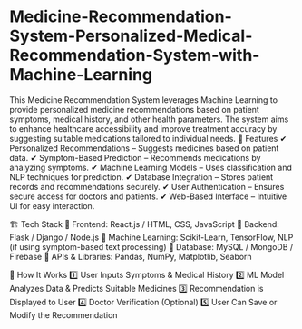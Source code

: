 # Medicine-Recommendation-System-Personalized-Medical-Recommendation-System-with-Machine-Learning
This Medicine Recommendation System leverages Machine Learning to provide personalized medicine recommendations based on patient symptoms, medical history, and other health parameters. The system aims to enhance healthcare accessibility and improve treatment accuracy by suggesting suitable medications tailored to individual needs.
🎯 Features
✔ Personalized Recommendations – Suggests medicines based on patient data.
✔ Symptom-Based Prediction – Recommends medications by analyzing symptoms.
✔ Machine Learning Models – Uses classification and NLP techniques for prediction.
✔ Database Integration – Stores patient records and recommendations securely.
✔ User Authentication – Ensures secure access for doctors and patients.
✔ Web-Based Interface – Intuitive UI for easy interaction.

🏗️ Tech Stack
🔹 Frontend: React.js / HTML, CSS, JavaScript
🔹 Backend: Flask / Django / Node.js
🔹 Machine Learning: Scikit-Learn, TensorFlow, NLP (if using symptom-based text processing)
🔹 Database: MySQL / MongoDB / Firebase
🔹 APIs & Libraries: Pandas, NumPy, Matplotlib, Seaborn

📌 How It Works
1️⃣ User Inputs Symptoms & Medical History
2️⃣ ML Model Analyzes Data & Predicts Suitable Medicines
3️⃣ Recommendation is Displayed to User
4️⃣ Doctor Verification (Optional)
5️⃣ User Can Save or Modify the Recommendation
